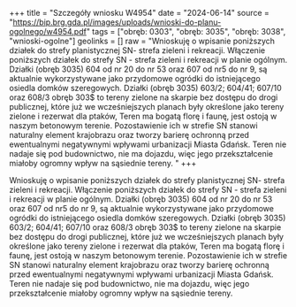 +++
title = "Szczegóły wniosku W4954"
date = "2024-06-14"
source = "https://bip.brg.gda.pl/images/uploads/wnioski-do-planu-ogolnego/w4954.pdf"
tags = ["obręb: 0303", "obręb: 3035", "obręb: 3038", "wnioski-ogolne"]
geolinks = []
raw = "Wnioskuję o wpisanie poniższych działek do strefy planistycznej SN- strefa zieleni i rekreacji. Włączenie poniższych działek do strefy SN - strefa zieleni i rekreacji w planie ogólnym. Działki (obręb 3035) 604 od nr 20 do nr 53 oraz 607 od nr5 do nr 9, są aktualnie wykorzystywane jako przydomowe ogródki do istniejącego osiedla domków szeregowych. Działki (obręb 3035) 603/2; 604/41; 607/10 oraz 608/3 obręb 303$ to tereny zielone na skarpie bez dostępu do drogi publicznej, które już we wcześniejszych planach były określone jako tereny zielone i rezerwat dla ptaków, Teren ma bogatą florę i faunę, jest ostoją w naszym betonowym terenie. Pozostawienie ich w strefie SN stanowi naturalny element krajobrazu oraz tworzy barierę ochronną przed ewentualnymi negatywnymi wpływami urbanizacji Miasta Gdańsk. Teren nie nadaje się pod budownictwo, nie ma dojazdu, więc jego przekształcenie miałoby ogromny wpływ na sąsiednie tereny. "
+++

Wnioskuję o wpisanie poniższych działek do strefy planistycznej SN- strefa zieleni i
rekreacji. Włączenie poniższych działek do strefy SN - strefa zieleni i rekreacji w planie ogólnym.
Działki (obręb 3035) 604 od nr 20 do nr 53 oraz 607 od nr5 do nr 9, są aktualnie
wykorzystywane jako przydomowe ogródki do istniejącego osiedla domków szeregowych. Działki
(obręb 3035) 603/2; 604/41; 607/10 oraz 608/3 obręb 303$ to tereny zielone na skarpie bez
dostępu do drogi publicznej, które już we wcześniejszych planach były określone jako tereny
zielone i rezerwat dla ptaków, Teren ma bogatą florę i faunę, jest ostoją w naszym betonowym
terenie. Pozostawienie ich w strefie SN stanowi naturalny element krajobrazu oraz tworzy
barierę ochronną przed ewentualnymi negatywnymi wpływami urbanizacji Miasta Gdańsk. Teren
nie nadaje się pod budownictwo, nie ma dojazdu, więc jego przekształcenie miałoby ogromny
wpływ na sąsiednie tereny.



